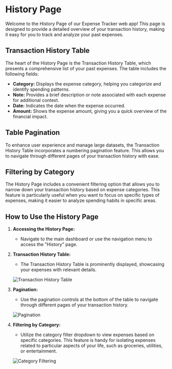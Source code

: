 # History Page

Welcome to the History Page of our Expense Tracker web app! This page is designed to provide a detailed overview of your transaction history, making it easy for you to track and analyze your past expenses.

## Transaction History Table

The heart of the History Page is the Transaction History Table, which presents a comprehensive list of your past expenses. The table includes the following fields:

- **Category:** Displays the expense category, helping you categorize and identify spending patterns.
- **Note:** Provides a brief description or note associated with each expense for additional context.
- **Date:** Indicates the date when the expense occurred.
- **Amount:** Shows the expense amount, giving you a quick overview of the financial impact.

## Table Pagination

To enhance user experience and manage large datasets, the Transaction History Table incorporates a numbering pagination feature. This allows you to navigate through different pages of your transaction history with ease.

## Filtering by Category

The History Page includes a convenient filtering option that allows you to narrow down your transaction history based on expense categories. This feature is particularly useful when you want to focus on specific types of expenses, making it easier to analyze spending habits in specific areas.

## How to Use the History Page

1. **Accessing the History Page:**

   - Navigate to the main dashboard or use the navigation menu to access the "History" page.

2. **Transaction History Table:**

   - The Transaction History Table is prominently displayed, showcasing your expenses with relevant details.

   ![Transaction History Table](image_url)

3. **Pagination:**

   - Use the pagination controls at the bottom of the table to navigate through different pages of your transaction history.

   ![Pagination](image_url)

4. **Filtering by Category:**

   - Utilize the category filter dropdown to view expenses based on specific categories. This feature is handy for isolating expenses related to particular aspects of your life, such as groceries, utilities, or entertainment.

   ![Category Filtering](image_url)

